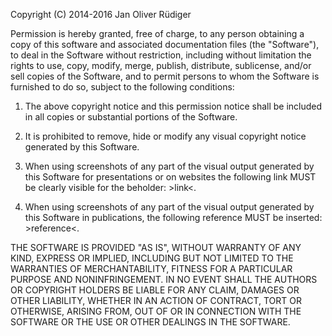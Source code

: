 ﻿Copyright (C) 2014-2016 Jan Oliver Rüdiger

Permission is hereby granted, free of charge, to any person obtaining a copy of this software and associated documentation files (the "Software"), to deal in the Software without restriction, including without limitation the rights to use, copy, modify, merge, publish, distribute, sublicense, and/or sell copies of the Software, and to permit persons to whom the Software is furnished to do so, subject to the following conditions:

1. The above copyright notice and this permission notice shall be included in all copies or substantial portions of the Software.

2. It is prohibited to remove, hide or modify any visual copyright notice generated by this Software.

3. When using screenshots of any part of the visual output generated by this Software for presentations or on websites the following link MUST be clearly visible for the beholder: >link<.

4. When using screenshots of any part of the visual output generated by this Software in publications, the following reference MUST be inserted: >reference<.

THE SOFTWARE IS PROVIDED "AS IS", WITHOUT WARRANTY OF ANY KIND, EXPRESS OR IMPLIED, INCLUDING BUT NOT LIMITED TO THE WARRANTIES OF MERCHANTABILITY, FITNESS FOR A PARTICULAR PURPOSE AND NONINFRINGEMENT. IN NO EVENT SHALL THE AUTHORS OR COPYRIGHT HOLDERS BE LIABLE FOR ANY CLAIM, DAMAGES OR OTHER LIABILITY, WHETHER IN AN ACTION OF CONTRACT, TORT OR OTHERWISE, ARISING FROM, OUT OF OR IN CONNECTION WITH THE SOFTWARE OR THE USE OR OTHER DEALINGS IN THE SOFTWARE.